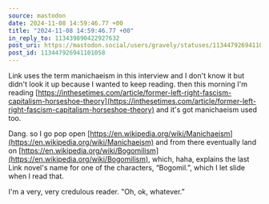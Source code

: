 ```yaml
---
source: mastodon
date: 2024-11-08 14:59:46.77 +00
title: "2024-11-08 14:59:46.77 +00"
in_reply_to: 113439890422927632
post_uri: https://mastodon.social/users/gravely/statuses/113447926941101058
post_id: 113447926941101058
---
```

Link uses the term manichaeism in this interview and I don't know it but didn't look it up because I wanted to keep reading. then this morning I'm reading [https://inthesetimes.com/article/former-left-right-fascism-capitalism-horseshoe-theory](https://inthesetimes.com/article/former-left-right-fascism-capitalism-horseshoe-theory) and it's got manichaeism used too.

Dang. so I go pop open [https://en.wikipedia.org/wiki/Manichaeism](https://en.wikipedia.org/wiki/Manichaeism) and from there eventually land on [https://en.wikipedia.org/wiki/Bogomilism](https://en.wikipedia.org/wiki/Bogomilism), which, haha, explains the last Link novel's name for one of the characters, “Bogomil.”, which I let slide when I read that.

I'm a very, very credulous reader. "Oh, ok, whatever.”


